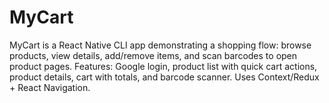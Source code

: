 # MyCart
MyCart is a React Native CLI app demonstrating a shopping flow: browse products, view details, add/remove items, and scan barcodes to open product pages. Features: Google login, product list with quick cart actions, product details, cart with totals, and barcode scanner. Uses Context/Redux + React Navigation.
